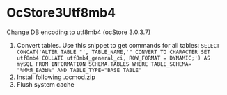 # OcStore3Utf8mb4
Change DB encoding to utf8mb4 (ocStore 3.0.3.7)

1. Convert tables. Use this snippet to get commands for all tables:
`SELECT CONCAT('ALTER TABLE "', TABLE_NAME,'" CONVERT TO CHARACTER SET utf8mb4 COLLATE utf8mb4_general_ci, ROW_FORMAT = DYNAMIC;') AS mySQL
FROM INFORMATION_SCHEMA.TABLES
WHERE TABLE_SCHEMA= "%ИМЯ_БАЗЫ%"
AND TABLE_TYPE="BASE TABLE"`
2. Install following .ocmod.zip
3. Flush system cache
